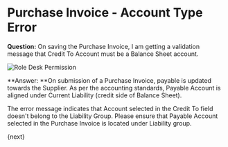 <!-- add-breadcrumbs -->
# Purchase Invoice - Account Type Error

**Question:** On saving the Purchase Invoice, I am getting a validation message that Credit To Account must be a Balance Sheet account.

<img alt="Role Desk Permission" class="screenshot" src="{{docs_base_url}}/v13/assets/img/articles/purchase-invoice-account-type.png">

**Answer: **On submission of a Purchase Invoice, payable is updated towards the Supplier. As per the accounting standards, Payable Account is aligned under Current Liability (credit side of Balance Sheet).

The error message indicates that Account selected in the Credit To field doesn't belong to the Liability Group. Please ensure that Payable Account selected in the Purchase Invoice is located under Liability group.

{next}
